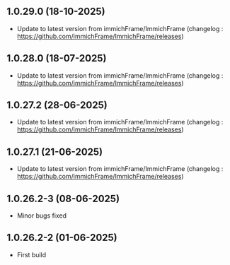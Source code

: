 
## 1.0.29.0 (18-10-2025)
- Update to latest version from immichFrame/ImmichFrame (changelog : https://github.com/immichFrame/ImmichFrame/releases)

## 1.0.28.0 (18-07-2025)
- Update to latest version from immichFrame/ImmichFrame (changelog : https://github.com/immichFrame/ImmichFrame/releases)
## 1.0.27.2 (28-06-2025)

- Update to latest version from immichFrame/ImmichFrame (changelog : https://github.com/immichFrame/ImmichFrame/releases)

## 1.0.27.1 (21-06-2025)

- Update to latest version from immichFrame/ImmichFrame (changelog : https://github.com/immichFrame/ImmichFrame/releases)

## 1.0.26.2-3 (08-06-2025)

- Minor bugs fixed

## 1.0.26.2-2 (01-06-2025)

- First build
